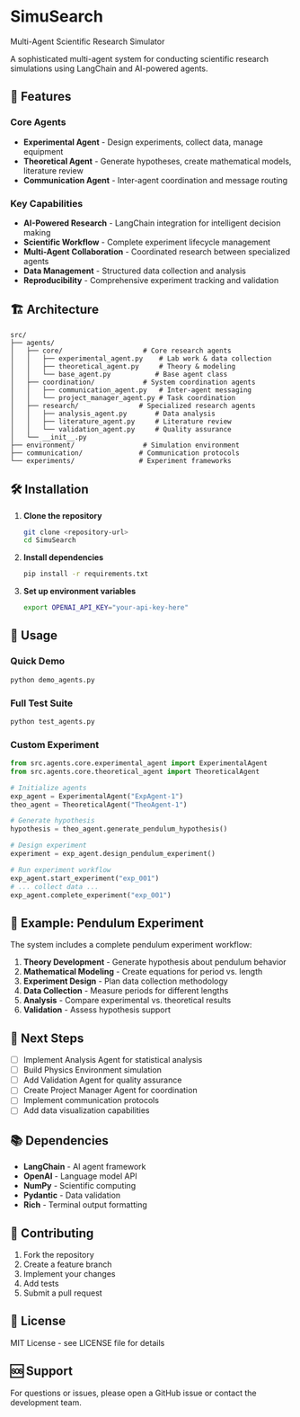 # SimuSearch
Multi-Agent Scientific Research Simulator

A sophisticated multi-agent system for conducting scientific research simulations using LangChain and AI-powered agents.

## 🚀 Features

### **Core Agents**
- **Experimental Agent** - Design experiments, collect data, manage equipment
- **Theoretical Agent** - Generate hypotheses, create mathematical models, literature review
- **Communication Agent** - Inter-agent coordination and message routing

### **Key Capabilities**
- **AI-Powered Research** - LangChain integration for intelligent decision making
- **Scientific Workflow** - Complete experiment lifecycle management
- **Multi-Agent Collaboration** - Coordinated research between specialized agents
- **Data Management** - Structured data collection and analysis
- **Reproducibility** - Comprehensive experiment tracking and validation

## 🏗️ Architecture

```
src/
├── agents/
│   ├── core/                    # Core research agents
│   │   ├── experimental_agent.py    # Lab work & data collection
│   │   ├── theoretical_agent.py     # Theory & modeling
│   │   └── base_agent.py           # Base agent class
│   ├── coordination/            # System coordination agents
│   │   ├── communication_agent.py   # Inter-agent messaging
│   │   └── project_manager_agent.py # Task coordination
│   ├── research/               # Specialized research agents
│   │   ├── analysis_agent.py       # Data analysis
│   │   ├── literature_agent.py     # Literature review
│   │   └── validation_agent.py     # Quality assurance
│   └── __init__.py
├── environment/                 # Simulation environment
├── communication/              # Communication protocols
└── experiments/                # Experiment frameworks
```

## 🛠️ Installation

1. **Clone the repository**
   ```bash
   git clone <repository-url>
   cd SimuSearch
   ```

2. **Install dependencies**
   ```bash
   pip install -r requirements.txt
   ```

3. **Set up environment variables**
   ```bash
   export OPENAI_API_KEY="your-api-key-here"
   ```

## 🧪 Usage

### **Quick Demo**
```bash
python demo_agents.py
```

### **Full Test Suite**
```bash
python test_agents.py
```

### **Custom Experiment**
```python
from src.agents.core.experimental_agent import ExperimentalAgent
from src.agents.core.theoretical_agent import TheoreticalAgent

# Initialize agents
exp_agent = ExperimentalAgent("ExpAgent-1")
theo_agent = TheoreticalAgent("TheoAgent-1")

# Generate hypothesis
hypothesis = theo_agent.generate_pendulum_hypothesis()

# Design experiment
experiment = exp_agent.design_pendulum_experiment()

# Run experiment workflow
exp_agent.start_experiment("exp_001")
# ... collect data ...
exp_agent.complete_experiment("exp_001")
```

## 🔬 Example: Pendulum Experiment

The system includes a complete pendulum experiment workflow:

1. **Theory Development** - Generate hypothesis about pendulum behavior
2. **Mathematical Modeling** - Create equations for period vs. length
3. **Experiment Design** - Plan data collection methodology
4. **Data Collection** - Measure periods for different lengths
5. **Analysis** - Compare experimental vs. theoretical results
6. **Validation** - Assess hypothesis support

## 🎯 Next Steps

- [ ] Implement Analysis Agent for statistical analysis
- [ ] Build Physics Environment simulation
- [ ] Add Validation Agent for quality assurance
- [ ] Create Project Manager Agent for coordination
- [ ] Implement communication protocols
- [ ] Add data visualization capabilities

## 📚 Dependencies

- **LangChain** - AI agent framework
- **OpenAI** - Language model API
- **NumPy** - Scientific computing
- **Pydantic** - Data validation
- **Rich** - Terminal output formatting

## 🤝 Contributing

1. Fork the repository
2. Create a feature branch
3. Implement your changes
4. Add tests
5. Submit a pull request

## 📄 License

MIT License - see LICENSE file for details

## 🆘 Support

For questions or issues, please open a GitHub issue or contact the development team.
